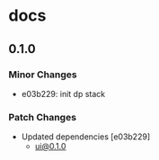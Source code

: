 # docs

## 0.1.0

### Minor Changes

- e03b229: init dp stack

### Patch Changes

- Updated dependencies [e03b229]
  - ui@0.1.0
